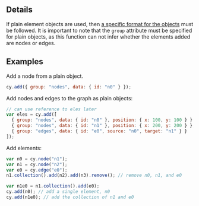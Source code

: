 ## Details

If plain element objects are used, then [a specific format for the objects](ElementObject) must be followed.  It is important to note that the `group` attribute must be specified for plain objects, as this function can not infer whether the elements added are nodes or edges.

## Examples

Add a node from a plain object.

```js
cy.add({ group: "nodes", data: { id: "n0" } });
```

Add nodes and edges to the graph as plain objects:

```js
// can use reference to eles later
var eles = cy.add([
  { group: "nodes", data: { id: "n0" }, position: { x: 100, y: 100 } },
  { group: "nodes", data: { id: "n1" }, position: { x: 200, y: 200 } },
  { group: "edges", data: { id: "e0", source: "n0", target: "n1" } }
]);
```

Add elements:

```js
var n0 = cy.node("n1");
var n1 = cy.node("n2");
var e0 = cy.edge("e0");
n1.collection().add(n2).add(n3).remove(); // remove n0, n1, and e0

var n1e0 = n1.collection().add(e0);
cy.add(n0); // add a single element, n0
cy.add(n1e0); // add the collection of n1 and e0
```